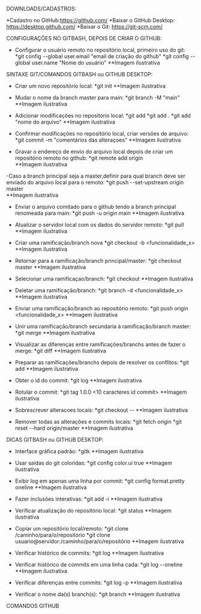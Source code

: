DOWNLOADS/CADASTROS:

*Cadastro no GitHub:https://github.com/
*Baixar o GitHub Desktop: https://desktop.github.com/
*Baixar o Git: https://git-scm.com/

CONFIGURAÇÕES NO GITBASH, DEPOIS DE CRIAR O GITHUB:

- Configurar o usuário remoto no repositório local, primeiro uso do git:
  *git config --global user.email "email de criação do github"
  *git config --global user.name "Nome do usuário"
  **Imagem ilustrativa 

SINTAXE GIT/COMANDOS GITBASH ou GITHUB DESKTOP:

- Criar um novo repositório local:
  *git init 
  **Imagem ilustrativa

- Mudar o nome da branch master para main:
  *git branch -M "main"
  **Imagem ilustrativa   

- Adicionar modificações no repositório local:
  *git add <arquivo>
  *git add .
  *git add "nome do arquivo"
  **Imagem ilustrativa

- Confirmar modificações no repositório local, criar versões de arquivo:
  *git commit -m "comentários das alteraçoes"
  **Imagem ilustrativa

- Gravar o endereço de envio do arquivo local depois de criar um repositório remoto no github:
  *git remote add origin <link do repositorio criado no github>   
  **Imagem ilustrativa  

-Caso a branch principal seja a master,definir para qual branch deve ser enviado do arquivo local para o remoto:
  *git push --set-upstream origin master  
  **Imagem ilustrativa

- Enviar o arquivo comitado para o github tendo a branch principal renomeada
para main:
  *git push -u origin main
  **Imagem ilustrativa 

- Atualizar o servidor local com os dados do servidor remoto:
  *git pull
  **Imagem ilustrativa  

- Criar uma ramificação/branch nova
  *git checkout -b <funcionalidade_x>
  **Imagem ilustrativa

- Retornar para a ramificação/branch principal/master:
  *git checkout master
  **Imagem ilustrativa
	
- Selecionar uma ramificaçao/branch:
  *git checkout <branch>
  **Imagem ilustrativa

- Deletar uma ramificação/branch:
  *git branch -d <funcionalidade_x>
  **Imagem ilustrativa

- Enviar uma ramificação/branch ao repositório remoto:
  *git push origin <funcionalidade_x>
  **Imagem ilustrativa

- Unir uma ramificação/branch secundaria à ramificação/branch master:
  *git merge <branch>
  **Imagem ilustrativa

- Visualizar as diferenças entre ramificações/branchs antes de fazer o merge:
  *git diff <branch origem> <branch destino>
  **Imagem ilustrativa

- Preparar as ramificações/branchs depois de resolver os conflitos:
  *git add <arquivo>
  **Imagem ilustrativa

- Obter o id do commit:
  *git log
  **Imagem ilustrativa

- Rotular o commit:
  *git tag 1.0.0 <10 caracteres id commit>
  **Imagem ilustrativa

- Sobrescrever alteracoes locais:
  *git checkout -- <arquivo>
  **Imagem ilustrativa

- Remover todas as alterações e commits locais:
  *git fetch origin
  *git reset --hard origin/master
  **Imagem ilustrativa

DICAS GITBASH ou GITHUB DESKTOP:

- Interface gráfica padrão:
  *gitk
  **Imagem ilustrativa

- Usar saídas do git coloridas:
  *git config color.ui true
  **Imagem ilustrativa

- Exibir log em apenas uma linha por commit:
  *git config format.pretty oneline
  **Imagem ilustrativa

- Fazer inclusões interativas:
  *git add -i
  **Imagem ilustrativa

- Verificar atualização do repositório local:
  *git status
  **Imagem ilustrativa

- Copiar um repositório local/remoto:
  *git clone /caminho/para/o/repositório
  *git clone usuario@servidor:/caminho/para/o/repositório
  **Imagem ilustrativa

- Verificar histórico de commits:
  *git log
  **Imagem ilustrativa

- Verificar histórico de commits em uma linha cada:
  *git log --oneline
  **Imagem ilustrativa

- Verificar diferenças entre commits:
  *git log -p
  **Imagem ilustrativa

 - Verificar o nome da(s) branch(s):
  *git branch
  **Imagem ilustrativa

COMANDOS GITHUB